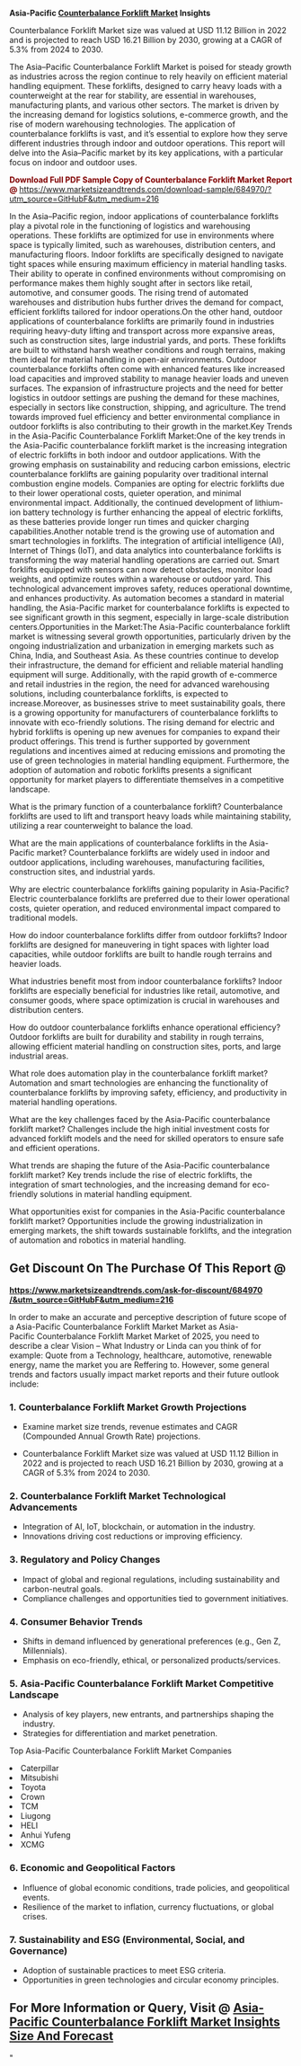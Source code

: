 <p><strong>Asia-Pacific&nbsp;<a href=""https://www.marketsizeandtrends.com/download-sample/684970/&amp;utm_source=GitHubF&amp;utm_medium=216"">Counterbalance Forklift Market</a> Insights</strong></p><p>Counterbalance Forklift Market size was valued at USD 11.12 Billion in 2022 and is projected to reach USD 16.21 Billion by 2030, growing at a CAGR of 5.3% from 2024 to 2030.</p><p><p>The Asia–Pacific Counterbalance Forklift Market is poised for steady growth as industries across the region continue to rely heavily on efficient material handling equipment. These forklifts, designed to carry heavy loads with a counterweight at the rear for stability, are essential in warehouses, manufacturing plants, and various other sectors. The market is driven by the increasing demand for logistics solutions, e-commerce growth, and the rise of modern warehousing technologies. The application of counterbalance forklifts is vast, and it’s essential to explore how they serve different industries through indoor and outdoor operations. This report will delve into the Asia–Pacific market by its key applications, with a particular focus on indoor and outdoor uses.<p><strong><span style="color: #800000;">Download Full PDF Sample Copy of Counterbalance Forklift Market Report @</span>&nbsp;</strong><a href="https://www.marketsizeandtrends.com/download-sample/684970/?utm_source=GitHubF&amp;utm_medium=216" target="_blank">https://www.marketsizeandtrends.com/download-sample/684970/?utm_source=GitHubF&amp;utm_medium=216</a></p>In the Asia–Pacific region, indoor applications of counterbalance forklifts play a pivotal role in the functioning of logistics and warehousing operations. These forklifts are optimized for use in environments where space is typically limited, such as warehouses, distribution centers, and manufacturing floors. Indoor forklifts are specifically designed to navigate tight spaces while ensuring maximum efficiency in material handling tasks. Their ability to operate in confined environments without compromising on performance makes them highly sought after in sectors like retail, automotive, and consumer goods. The rising trend of automated warehouses and distribution hubs further drives the demand for compact, efficient forklifts tailored for indoor operations.On the other hand, outdoor applications of counterbalance forklifts are primarily found in industries requiring heavy-duty lifting and transport across more expansive areas, such as construction sites, large industrial yards, and ports. These forklifts are built to withstand harsh weather conditions and rough terrains, making them ideal for material handling in open-air environments. Outdoor counterbalance forklifts often come with enhanced features like increased load capacities and improved stability to manage heavier loads and uneven surfaces. The expansion of infrastructure projects and the need for better logistics in outdoor settings are pushing the demand for these machines, especially in sectors like construction, shipping, and agriculture. The trend towards improved fuel efficiency and better environmental compliance in outdoor forklifts is also contributing to their growth in the market.Key Trends in the Asia-Pacific Counterbalance Forklift Market:One of the key trends in the Asia-Pacific counterbalance forklift market is the increasing integration of electric forklifts in both indoor and outdoor applications. With the growing emphasis on sustainability and reducing carbon emissions, electric counterbalance forklifts are gaining popularity over traditional internal combustion engine models. Companies are opting for electric forklifts due to their lower operational costs, quieter operation, and minimal environmental impact. Additionally, the continued development of lithium-ion battery technology is further enhancing the appeal of electric forklifts, as these batteries provide longer run times and quicker charging capabilities.Another notable trend is the growing use of automation and smart technologies in forklifts. The integration of artificial intelligence (AI), Internet of Things (IoT), and data analytics into counterbalance forklifts is transforming the way material handling operations are carried out. Smart forklifts equipped with sensors can now detect obstacles, monitor load weights, and optimize routes within a warehouse or outdoor yard. This technological advancement improves safety, reduces operational downtime, and enhances productivity. As automation becomes a standard in material handling, the Asia-Pacific market for counterbalance forklifts is expected to see significant growth in this segment, especially in large-scale distribution centers.Opportunities in the Market:The Asia-Pacific counterbalance forklift market is witnessing several growth opportunities, particularly driven by the ongoing industrialization and urbanization in emerging markets such as China, India, and Southeast Asia. As these countries continue to develop their infrastructure, the demand for efficient and reliable material handling equipment will surge. Additionally, with the rapid growth of e-commerce and retail industries in the region, the need for advanced warehousing solutions, including counterbalance forklifts, is expected to increase.Moreover, as businesses strive to meet sustainability goals, there is a growing opportunity for manufacturers of counterbalance forklifts to innovate with eco-friendly solutions. The rising demand for electric and hybrid forklifts is opening up new avenues for companies to expand their product offerings. This trend is further supported by government regulations and incentives aimed at reducing emissions and promoting the use of green technologies in material handling equipment. Furthermore, the adoption of automation and robotic forklifts presents a significant opportunity for market players to differentiate themselves in a competitive landscape.<p>What is the primary function of a counterbalance forklift? Counterbalance forklifts are used to lift and transport heavy loads while maintaining stability, utilizing a rear counterweight to balance the load.</p><p>What are the main applications of counterbalance forklifts in the Asia-Pacific market? Counterbalance forklifts are widely used in indoor and outdoor applications, including warehouses, manufacturing facilities, construction sites, and industrial yards.</p><p>Why are electric counterbalance forklifts gaining popularity in Asia-Pacific? Electric counterbalance forklifts are preferred due to their lower operational costs, quieter operation, and reduced environmental impact compared to traditional models.</p><p>How do indoor counterbalance forklifts differ from outdoor forklifts? Indoor forklifts are designed for maneuvering in tight spaces with lighter load capacities, while outdoor forklifts are built to handle rough terrains and heavier loads.</p><p>What industries benefit most from indoor counterbalance forklifts? Indoor forklifts are especially beneficial for industries like retail, automotive, and consumer goods, where space optimization is crucial in warehouses and distribution centers.</p><p>How do outdoor counterbalance forklifts enhance operational efficiency? Outdoor forklifts are built for durability and stability in rough terrains, allowing efficient material handling on construction sites, ports, and large industrial areas.</p><p>What role does automation play in the counterbalance forklift market? Automation and smart technologies are enhancing the functionality of counterbalance forklifts by improving safety, efficiency, and productivity in material handling operations.</p><p>What are the key challenges faced by the Asia-Pacific counterbalance forklift market? Challenges include the high initial investment costs for advanced forklift models and the need for skilled operators to ensure safe and efficient operations.</p><p>What trends are shaping the future of the Asia-Pacific counterbalance forklift market? Key trends include the rise of electric forklifts, the integration of smart technologies, and the increasing demand for eco-friendly solutions in material handling equipment.</p><p>What opportunities exist for companies in the Asia-Pacific counterbalance forklift market? Opportunities include the growing industrialization in emerging markets, the shift towards sustainable forklifts, and the integration of automation and robotics in material handling.</p></p><h2><strong>Get Discount On The Purchase Of This Report @&nbsp;</strong></h2><p><strong><a href=""https://www.marketsizeandtrends.com/ask-for-discount/684970/&amp;utm_source=GitHubF&amp;utm_medium=216"" target=""_blank"">https://www.marketsizeandtrends.com/ask-for-discount/684970<br />/&amp;utm_source=GitHubF&amp;utm_medium=216</a></strong></p><p>In order to make an accurate and perceptive description of future scope of a Asia-Pacific&nbsp;Counterbalance Forklift Market Market as Asia-Pacific&nbsp;Counterbalance Forklift Market Market of 2025, you need to describe a clear Vision &ndash; What Industry or Linda can you think of for example: Quote from a Technology, healthcare, automotive, renewable energy, name the market you are Reffering to. However, some general trends and factors usually impact market reports and their future outlook include:</p><h3>1.&nbsp;<strong>Counterbalance Forklift Market Growth Projections</strong></h3><ul><li>Examine market size trends, revenue estimates and CAGR (Compounded Annual Growth Rate) projections.</li><li><p>Counterbalance Forklift Market size was valued at USD 11.12 Billion in 2022 and is projected to reach USD 16.21 Billion by 2030, growing at a CAGR of 5.3% from 2024 to 2030.</p></li></ul><h3>2.&nbsp;<strong>Counterbalance Forklift Market Technological Advancements</strong></h3><ul><li>Integration of AI, IoT, blockchain, or automation in the industry.</li><li>Innovations driving cost reductions or improving efficiency.</li></ul><h3>3.&nbsp;<strong>Regulatory and Policy Changes</strong></h3><ul><li>Impact of global and regional regulations, including sustainability and carbon-neutral goals.</li><li>Compliance challenges and opportunities tied to government initiatives.</li></ul><h3>4.&nbsp;<strong>Consumer Behavior Trends</strong></h3><ul><li>Shifts in demand influenced by generational preferences (e.g., Gen Z, Millennials).</li><li>Emphasis on eco-friendly, ethical, or personalized products/services.</li></ul><h3>5.&nbsp;<strong>Asia-Pacific Counterbalance Forklift Market Competitive Landscape</strong></h3><ul><li>Analysis of key players, new entrants, and partnerships shaping the industry.</li><li>Strategies for differentiation and market penetration.</li></ul><p data-pm-slice=""1 1 []"">Top Asia-Pacific Counterbalance Forklift Market Companies</p><div data-test-id=""""><p><li>Caterpillar</li><li> Mitsubishi</li><li> Toyota</li><li> Crown</li><li> TCM</li><li> Liugong</li><li> HELI</li><li> Anhui Yufeng</li><li> XCMG</li></p></div><h3>6.&nbsp;<strong>Economic and Geopolitical Factors</strong></h3><ul><li>Influence of global economic conditions, trade policies, and geopolitical events.</li><li>Resilience of the market to inflation, currency fluctuations, or global crises.</li></ul><h3>7.&nbsp;<strong>Sustainability and ESG (Environmental, Social, and Governance)</strong></h3><ul><li>Adoption of sustainable practices to meet ESG criteria.</li><li>Opportunities in green technologies and circular economy principles.</li></ul><h2><strong>For More Information or Query, Visit @&nbsp;</strong><a href=""https://www.verifiedmarketreports.com/product/counterbalance-forklift-market/"" target=""_blank"">Asia-Pacific Counterbalance Forklift Market Insights Size And Forecast</a></h2>"
